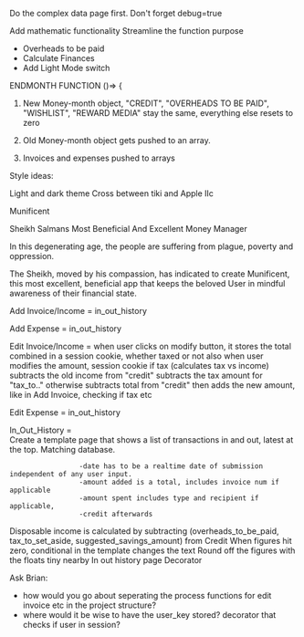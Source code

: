 Do the complex data page first.
Don't forget debug=true

Add mathematic functionality
Streamline the function purpose

- Overheads to be paid 
- Calculate Finances 
- Add Light Mode switch


ENDMONTH FUNCTION ()=> {

1. New Money-month object, "CREDIT", "OVERHEADS TO BE PAID", "WISHLIST", "REWARD
   MEDIA" stay the same, everything else resets to zero

2. Old Money-month object gets pushed to an array.
3. Invoices and expenses pushed to arrays

Style ideas:

Light and dark theme
Cross between tiki and Apple IIc

Munificent

Sheikh Salmans Most Beneficial And Excellent Money Manager 

In this degenerating age, the people are suffering from plague, poverty and oppression. 

The Sheikh, moved by his compassion, has indicated to create Munificent, 
this most excellent, beneficial app that keeps the beloved User in mindful awareness of 
their financial state. 


Add Invoice/Income = 
                     <!-- radio button for calculate tax
                     if "yes"" seperate tax and income, income adds to "credit", tax adds to "tax_to_"
                     if "no" total adds to "credit"
                     send a total combined figure to its own field  -->
                     in_out_history

Add Expense = 
              <!-- if type overhead, subtracts from overheads to be paid (make sure overheads to be paid starts at monthly overheads)
              if type extras, adds to "spent_on_extras" 
              also deprecate Credit! -->
              in_out_history

Edit Invoice/Income = when user clicks on modify button, it stores the total combined in a session cookie, whether taxed or not also
                      when user modifies the amount, session cookie if tax (calculates tax vs income) subtracts the old income from "credit"
                      subtracts the tax amount for "tax_to.." otherwise subtracts total from "credit"
                      then adds the new amount, like in Add Invoice, checking if tax etc

Edit Expense = 
               <!-- when user clicks on the "modify" button, it stores the original expense in a session cookie, whether overhead or not in session cooke
               when user submits the edit, session cookie amount adds to "credit" first, adds to "overheads_to_pay" -->
               <!-- next the new expense is subtracted from credit -->
               in_out_history

In_Out_History =   
                  Create a template page that shows a list of transactions in and out, latest at the top. Matching database. 
                  
                     -date has to be a realtime date of submission independent of any user input.
                     -amount added is a total, includes invoice num if applicable
                     -amount spent includes type and recipient if applicable, 
                     -credit afterwards


Disposable income is calculated by subtracting (overheads_to_be_paid, tax_to_set_aside, suggested_savings_amount) from Credit
When figures hit zero, conditional in the template changes the text 
Round off the figures with the floats tiny nearby
In out history page
Decorator

Ask Brian:
- how would you go about seperating the process functions for edit invoice etc in the project structure?
- where would it be wise to have the user_key stored? decorator that checks if user in session?


